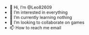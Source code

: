 - 👋 Hi, I’m @Leo82609
- 👀 I’m interested in everything
- 🌱 I’m currently learning nothing
- 💞️ I’m looking to collaborate on games
- 📫 How to reach me email

<!---
Leo82609/Leo82609 is a ✨ special ✨ repository because its `README.md` (this file) appears on your GitHub profile.
You can click the Preview link to take a look at your changes.
--->
